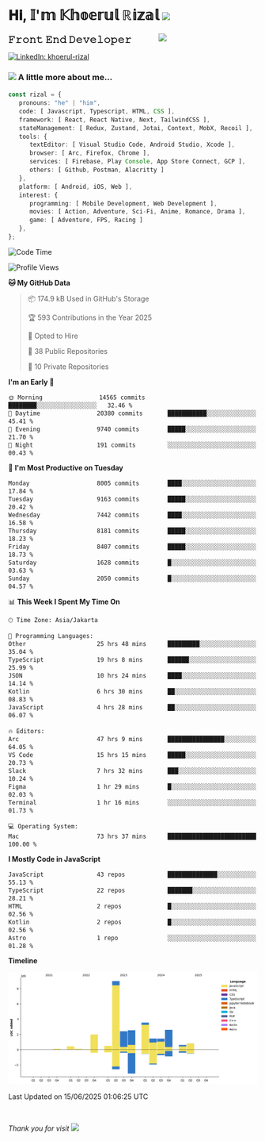 <h1> 𝐇𝐢, 𝕀'𝕞 𝕂𝕙𝕠𝕖𝕣𝕦𝕝 ℝ𝕚𝕫𝕒𝕝 <img src="https://media.giphy.com/media/mGcNjsfWAjY5AEZNw6/giphy.gif" width="50"></h1>
<img align='right' src="https://media.giphy.com/media/v1.Y2lkPTc5MGI3NjExOWI2ajR2NGJubzBsZHFuaHMwajRrcDNsNXJwOG8yb3F0NjhkNXF4OSZlcD12MV9pbnRlcm5hbF9naWZfYnlfaWQmY3Q9cw/fkZukR450RQ1qnGaq9/giphy.gif" width="200">
<strong style="font-size:20px;">𝙵𝚛𝚘𝚗𝚝 𝙴𝚗𝚍 𝙳𝚎𝚟𝚎𝚕𝚘𝚙𝚎𝚛</strong>
</p></em>

[![LinkedIn: khoerul-rizal](https://img.shields.io/badge/khoerul--rizal-blue?style=flat-square&logo=Linkedin&logoColor=white&link=https://www.linkedin.com/in/khoerul-rizal/)](https://www.linkedin.com/in/khoerul-rizal/)

### <img src="https://media.giphy.com/media/VgCDAzcKvsR6OM0uWg/giphy.gif" width="50"> A little more about me...

```typescript
const rizal = {
   pronouns: "he" | "him",
   code: [ Javascript, Typescript, HTML, CSS ],
   framework: [ React, React Native, Next, TailwindCSS ],
   stateManagement: [ Redux, Zustand, Jotai, Context, MobX, Recoil ],
   tools: {
      textEditor: [ Visual Studio Code, Android Studio, Xcode ],
      browser: [ Arc, Firefox, Chrome ],
      services: [ Firebase, Play Console, App Store Connect, GCP ],
      others: [ Github, Postman, Alacritty ]
   },
   platform: [ Android, iOS, Web ],
   interest: {
      programming: [ Mobile Development, Web Development ],
      movies: [ Action, Adventure, Sci-Fi, Anime, Romance, Drama ],
      game: [ Adventure, FPS, Racing ]
   },
};
```

<!--START_SECTION:waka-->
![Code Time](http://img.shields.io/badge/Code%20Time-3%2C081%20hrs%2010%20mins-blue)

![Profile Views](http://img.shields.io/badge/Profile%20Views-0-blue)

**🐱 My GitHub Data** 

> 📦 174.9 kB Used in GitHub's Storage 
 > 
> 🏆 593 Contributions in the Year 2025
 > 
> 💼 Opted to Hire
 > 
> 📜 38 Public Repositories 
 > 
> 🔑 10 Private Repositories 
 > 
**I'm an Early 🐤** 

```text
🌞 Morning                14565 commits       ████████░░░░░░░░░░░░░░░░░   32.46 % 
🌆 Daytime                20380 commits       ███████████░░░░░░░░░░░░░░   45.41 % 
🌃 Evening                9740 commits        █████░░░░░░░░░░░░░░░░░░░░   21.70 % 
🌙 Night                  191 commits         ░░░░░░░░░░░░░░░░░░░░░░░░░   00.43 % 
```
📅 **I'm Most Productive on Tuesday** 

```text
Monday                   8005 commits        ████░░░░░░░░░░░░░░░░░░░░░   17.84 % 
Tuesday                  9163 commits        █████░░░░░░░░░░░░░░░░░░░░   20.42 % 
Wednesday                7442 commits        ████░░░░░░░░░░░░░░░░░░░░░   16.58 % 
Thursday                 8181 commits        █████░░░░░░░░░░░░░░░░░░░░   18.23 % 
Friday                   8407 commits        █████░░░░░░░░░░░░░░░░░░░░   18.73 % 
Saturday                 1628 commits        █░░░░░░░░░░░░░░░░░░░░░░░░   03.63 % 
Sunday                   2050 commits        █░░░░░░░░░░░░░░░░░░░░░░░░   04.57 % 
```


📊 **This Week I Spent My Time On** 

```text
🕑︎ Time Zone: Asia/Jakarta

💬 Programming Languages: 
Other                    25 hrs 48 mins      █████████░░░░░░░░░░░░░░░░   35.04 % 
TypeScript               19 hrs 8 mins       ██████░░░░░░░░░░░░░░░░░░░   25.99 % 
JSON                     10 hrs 24 mins      ████░░░░░░░░░░░░░░░░░░░░░   14.14 % 
Kotlin                   6 hrs 30 mins       ██░░░░░░░░░░░░░░░░░░░░░░░   08.83 % 
JavaScript               4 hrs 28 mins       ██░░░░░░░░░░░░░░░░░░░░░░░   06.07 % 

🔥 Editors: 
Arc                      47 hrs 9 mins       ████████████████░░░░░░░░░   64.05 % 
VS Code                  15 hrs 15 mins      █████░░░░░░░░░░░░░░░░░░░░   20.73 % 
Slack                    7 hrs 32 mins       ███░░░░░░░░░░░░░░░░░░░░░░   10.24 % 
Figma                    1 hr 29 mins        █░░░░░░░░░░░░░░░░░░░░░░░░   02.03 % 
Terminal                 1 hr 16 mins        ░░░░░░░░░░░░░░░░░░░░░░░░░   01.73 % 

💻 Operating System: 
Mac                      73 hrs 37 mins      █████████████████████████   100.00 % 
```

**I Mostly Code in JavaScript** 

```text
JavaScript               43 repos            ██████████████░░░░░░░░░░░   55.13 % 
TypeScript               22 repos            ███████░░░░░░░░░░░░░░░░░░   28.21 % 
HTML                     2 repos             █░░░░░░░░░░░░░░░░░░░░░░░░   02.56 % 
Kotlin                   2 repos             █░░░░░░░░░░░░░░░░░░░░░░░░   02.56 % 
Astro                    1 repo              ░░░░░░░░░░░░░░░░░░░░░░░░░   01.28 % 
```



**Timeline**

![Lines of Code chart](https://raw.githubusercontent.com/khoerulrizal/khoerulrizal/main/assets/bar_graph.png)


 Last Updated on 15/06/2025 01:06:25 UTC
<!--END_SECTION:waka-->
</details>
<br/>

<em>Thank you for visit</em> <img src="https://media.giphy.com/media/v1.Y2lkPTc5MGI3NjExcHdvNm1qZWtjaGw0ZjdwM3Z3NnY2dHlueTVuODBta2FiY20wM2YybSZlcD12MV9pbnRlcm5hbF9naWZfYnlfaWQmY3Q9cw/tV25tpdKqdFa9x81k2/giphy.gif" width="40">
